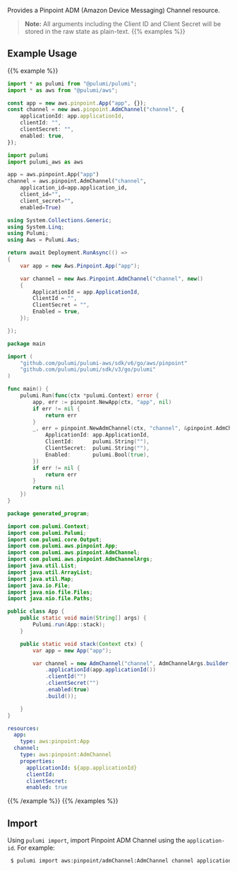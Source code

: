 Provides a Pinpoint ADM (Amazon Device Messaging) Channel resource.

> **Note:** All arguments including the Client ID and Client Secret will be stored in the raw state as plain-text.
{{% examples %}}
## Example Usage
{{% example %}}

```typescript
import * as pulumi from "@pulumi/pulumi";
import * as aws from "@pulumi/aws";

const app = new aws.pinpoint.App("app", {});
const channel = new aws.pinpoint.AdmChannel("channel", {
    applicationId: app.applicationId,
    clientId: "",
    clientSecret: "",
    enabled: true,
});
```
```python
import pulumi
import pulumi_aws as aws

app = aws.pinpoint.App("app")
channel = aws.pinpoint.AdmChannel("channel",
    application_id=app.application_id,
    client_id="",
    client_secret="",
    enabled=True)
```
```csharp
using System.Collections.Generic;
using System.Linq;
using Pulumi;
using Aws = Pulumi.Aws;

return await Deployment.RunAsync(() => 
{
    var app = new Aws.Pinpoint.App("app");

    var channel = new Aws.Pinpoint.AdmChannel("channel", new()
    {
        ApplicationId = app.ApplicationId,
        ClientId = "",
        ClientSecret = "",
        Enabled = true,
    });

});
```
```go
package main

import (
	"github.com/pulumi/pulumi-aws/sdk/v6/go/aws/pinpoint"
	"github.com/pulumi/pulumi/sdk/v3/go/pulumi"
)

func main() {
	pulumi.Run(func(ctx *pulumi.Context) error {
		app, err := pinpoint.NewApp(ctx, "app", nil)
		if err != nil {
			return err
		}
		_, err = pinpoint.NewAdmChannel(ctx, "channel", &pinpoint.AdmChannelArgs{
			ApplicationId: app.ApplicationId,
			ClientId:      pulumi.String(""),
			ClientSecret:  pulumi.String(""),
			Enabled:       pulumi.Bool(true),
		})
		if err != nil {
			return err
		}
		return nil
	})
}
```
```java
package generated_program;

import com.pulumi.Context;
import com.pulumi.Pulumi;
import com.pulumi.core.Output;
import com.pulumi.aws.pinpoint.App;
import com.pulumi.aws.pinpoint.AdmChannel;
import com.pulumi.aws.pinpoint.AdmChannelArgs;
import java.util.List;
import java.util.ArrayList;
import java.util.Map;
import java.io.File;
import java.nio.file.Files;
import java.nio.file.Paths;

public class App {
    public static void main(String[] args) {
        Pulumi.run(App::stack);
    }

    public static void stack(Context ctx) {
        var app = new App("app");

        var channel = new AdmChannel("channel", AdmChannelArgs.builder()        
            .applicationId(app.applicationId())
            .clientId("")
            .clientSecret("")
            .enabled(true)
            .build());

    }
}
```
```yaml
resources:
  app:
    type: aws:pinpoint:App
  channel:
    type: aws:pinpoint:AdmChannel
    properties:
      applicationId: ${app.applicationId}
      clientId:
      clientSecret:
      enabled: true
```
{{% /example %}}
{{% /examples %}}

## Import

Using `pulumi import`, import Pinpoint ADM Channel using the `application-id`. For example:

```sh
 $ pulumi import aws:pinpoint/admChannel:AdmChannel channel application-id
```
 